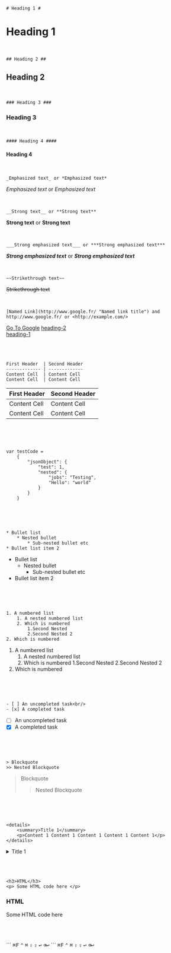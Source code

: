

 <br>
 
 ```
# Heading 1 #
```
# Heading 1 #

 <br>
 
 ```
## Heading 2 ##
```
## Heading 2 ##

 <br>
 
 ```
### Heading 3 ###
```
### Heading 3 ###

 <br>
 
 ```
#### Heading 4 ####
```
#### Heading 4 ####

 <br>
 
 ```
_Emphasized text_ or *Emphasized text* 
```
_Emphasized text_ or *Emphasized text* <br/>

 <br>
 
 ```
__Strong text__ or **Strong text**
```
__Strong text__ or **Strong text** <br/>

 <br>
 
 ```
___Strong emphasized text___ or ***Strong emphasized text***
```
___Strong emphasized text___ or ***Strong emphasized text*** <br/>

 <br>
 
 ```
 ~~Strikethrough text~~
```
 ~~Strikethrough text~~ <br/>
 
 <br>
 
 ```
[Named Link](http://www.google.fr/ "Named link title") and http://www.google.fr/ or <http://example.com/>
```
 [Go To Google](http://www.google.com/ "hover link description") 
 [heading-2](#heading-2 "Goto heading-2")<br/>
 [heading-1](#heading-1 "Goto heading-1")<br/>
 <br>
 <br>
 <br>
 
 ```
 First Header  | Second Header
 ------------- | -------------
 Content Cell  | Content Cell
 Content Cell  | Content Cell
 ```
 First Header  | Second Header
 ------------- | -------------
 Content Cell  | Content Cell
 Content Cell  | Content Cell
 
 <br>
 <br>
 <br>
 
```
var testCode = 
    {
        "jsonObject": {
            "test": 1,
            "nested": {
                "jobs": "Testing",
                "Hello": "world"
            }
        }
    }
```
<br>
<br>
<br>

```
* Bullet list
    * Nested bullet
        * Sub-nested bullet etc
* Bullet list item 2
```
* Bullet list
    * Nested bullet
        * Sub-nested bullet etc
* Bullet list item 2
<br>
<br>
<br>

```
1. A numbered list
    1. A nested numbered list
    2. Which is numbered
        1.Second Nested
        2.Second Nested 2
2. Which is numbered
```
1. A numbered list
    1. A nested numbered list
    2. Which is numbered
        1.Second Nested
        2.Second Nested 2
2. Which is numbered
<br>
<br>
<br>

```
- [ ] An uncompleted task<br/>
- [x] A completed task
```
- [ ] An uncompleted task<br/>
- [x] A completed task
<br>
<br>
<br>

```
> Blockquote
>> Nested Blockquote
```

> Blockquote
>> Nested Blockquote

<br>
<br>
<br>

```
<details>
    <summary>Title 1</summary>
    <p>Content 1 Content 1 Content 1 Content 1 Content 1</p>
</details>
```
<details>
    <summary>Title 1</summary>
    <p>Content 1 Content 1 Content 1 Content 1 Content 1</p>
</details>
<br>
<br>
<br>

```
<h3>HTML</h3>
<p> Some HTML code here </p>
```
<h3>HTML</h3>
<p> Some HTML code here </p>

<br>
<br>
<br>
``` 
<kbd>⌘F</kbd> <kbd>⌃</kbd> <kbd>⌘</kbd> <kbd>⇧</kbd> <kbd>⇪</kbd> <kbd>↩</kbd> <kbd>⌫↩</kbd>
```
<kbd>⌘F</kbd>
<kbd>⌃</kbd>
<kbd>⌘</kbd>
<kbd>⇧</kbd>
<kbd>⇪</kbd>
<kbd>↩</kbd>
<kbd>⌫↩</kbd>